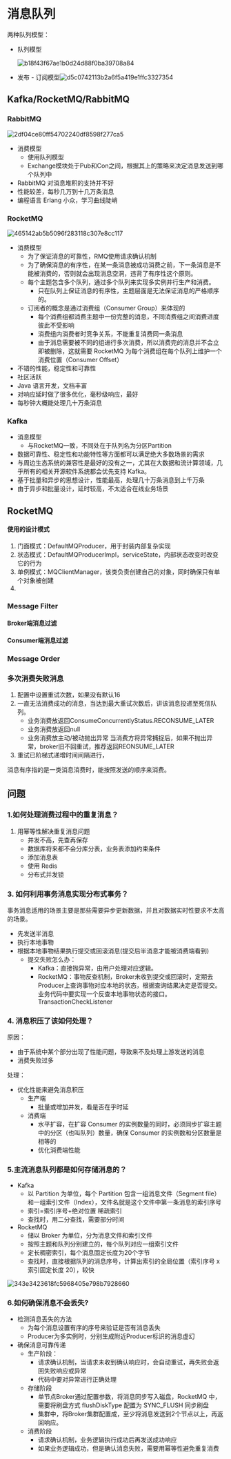 # 消息队列

两种队列模型：

- 队列模型

  ![b18f43f67ae1b0d24d88f0ba39708a84](./b18f43f67ae1b0d24d88f0ba39708a84.png)

- 发布 - 订阅模型![d5c0742113b2a6f5a419e1ffc3327354](./d5c0742113b2a6f5a419e1ffc3327354.png)

## Kafka/RocketMQ/RabbitMQ

### RabbitMQ

![2df04ce80ff54702240df8598f277ca5](./2df04ce80ff54702240df8598f277ca5.png)

- 消费模型
  - 使用队列模型
  - Exchange模块处于Pub和Con之间，根据其上的策略来决定消息发送到哪个队列中
- RabbitMQ 对消息堆积的支持并不好
- 性能较差，每秒几万到十几万条消息
- 编程语言 Erlang 小众，学习曲线陡峭

### RocketMQ

![465142ab5b5096f283118c307e8cc117](./465142ab5b5096f283118c307e8cc117.png)

- 消费模型
  - 为了保证消息的可靠性，RMQ使用请求确认机制
  - 为了确保消息的有序性，在某一条消息被成功消费之前，下一条消息是不能被消费的，否则就会出现消息空洞，违背了有序性这个原则。
  - 每个主题包含多个队列，通过多个队列来实现多实例并行生产和消费。
    - 只在队列上保证消息的有序性，主题层面是无法保证消息的严格顺序的。
  - 订阅者的概念是通过消费组（Consumer Group）来体现的
    - 每个消费组都消费主题中一份完整的消息，不同消费组之间消费进度彼此不受影响
    - 消费组内消费者时竞争关系，不能重复消费同一条消息
    - 由于消息需要被不同的组进行多次消费，所以消费完的消息并不会立即被删除，这就需要 RocketMQ 为每个消费组在每个队列上维护一个消费位置（Consumer Offset）
- 不错的性能，稳定性和可靠性
- 社区活跃
- Java 语言开发，文档丰富
- 对响应延时做了很多优化，毫秒级响应，最好
- 每秒钟大概能处理几十万条消息



### Kafka

- 消息模型
  - 与RocketMQ一致，不同处在于队列名为分区Partition
- 数据可靠性、稳定性和功能特性等方面都可以满足绝大多数场景的需求
- 与周边生态系统的兼容性是最好的没有之一，尤其在大数据和流计算领域，几乎所有的相关开源软件系统都会优先支持 Kafka。
- 基于批量和异步的思想设计，性能最高，处理几十万条消息到上千万条
- 由于异步和批量设计，延时较高，不太适合在线业务场景

## RocketMQ

#### 使用的设计模式

1. 门面模式：DefaultMQProducer，用于封装内部复杂实现
2. 状态模式：DefaultMQProducerImpl，serviceState，内部状态改变时改变它的行为
3. 单例模式：MQClientManager，该类负责创建自己的对象，同时确保只有单个对象被创建
4. 

### Message Filter

#### Broker端消息过滤

#### Consumer端消息过滤

### Message Order



### 多次消费失败消息

1. 配置中设置重试次数，如果没有默认16
2. 一直无法消费成功的消息，当达到最大重试次数后，讲该消息投递至死信队列。
   - 业务消费放返回ConsumeConcurrentlyStatus.RECONSUME_LATER
   - 业务消费放返回null
   - 业务消费放主动/被动抛出异常 当消费方将异常捕捉后，如果不抛出异常，broker旧不回重试，推荐返回REONSUME_LATER
3. 重试已阶梯式递增时间间隔进行，

消息有序指的是一类消息消费时，能按照发送的顺序来消费。







## 问题

### 1.如何处理消费过程中的重复消息？

1. 用幂等性解决重复消息问题
   - 并发不高，先查再保存
   - 数据库将来都不会分库分表，业务表添加约束条件
   - 添加消息表
   - 使用 Redis
   - 分布式并发锁

### 3. 如何利用事务消息实现分布式事务？

事务消息适用的场景主要是那些需要异步更新数据，并且对数据实时性要求不太高的场景。

- 先发送半消息
- 执行本地事物
- 根据本地事物结果执行提交或回滚消息(提交后半消息才能被消费端看到)
  - 提交失败怎么办：
    - Kafka：直接抛异常，由用户处理对应逻辑。 
    - RocketMQ：事物反查机制，Broker未收到提交或回滚时，定期去Producer上查询事物对应本地的状态，根据查询结果决定是否提交。业务代码中要实现一个反查本地事物状态的接口。TransactionCheckListener

### 4. 消息积压了该如何处理？

原因：

- 由于系统中某个部分出现了性能问题，导致来不及处理上游发送的消息
- 消费失败过多

处理：

- 优化性能来避免消息积压
  - 生产端
    - 批量或增加并发，看是否在乎时延
  - 消费端
    - 水平扩容，在扩容 Consumer 的实例数量的同时，必须同步扩容主题中的分区（也叫队列）数量，确保 Consumer 的实例数和分区数量是相等的
    - 优化消费端性能

### 5.主流消息队列都是如何存储消息的？

- Kafka
  - 以 Partition 为单位，每个 Partition 包含一组消息文件（Segment file）和一组索引文件（Index），文件名就是这个文件中第一条消息的索引序号
  - 索引=索引序号+绝对位置   稀疏索引
  - 查找时，用二分查找，需要部分时间
- RocketMQ
  - 储以 Broker 为单位，分为消息文件和索引文件
  - 按照主题和队列分别建立的，每个队列对应一组索引文件
  - 定长稠密索引，每个消息固定长度为20个字节
  - 查找时，直接根据队列的消息序号，计算出索引的全局位置（索引序号 x 索引固定长度 20），较快

![343e3423618fc5968405e798b7928660](./343e3423618fc5968405e798b7928660.png)

### 6.如何确保消息不会丢失?

- 检测消息丢失的方法
  - 为每个消息设置有序的序号来验证是否有消息丢失
  - Producer为多实例时，分别生成附近Producer标识的消息虚幻
- 确保消息可靠传递
  - 生产阶段：
    - 请求确认机制，当请求未收到确认响应时，会自动重试，再失败会返回失败响应或异常
    - 代码中要对异常进行正确处理
  - 存储阶段
    - 单节点Broker通过配置参数，将消息同步写入磁盘，RocketMQ 中，需要将刷盘方式 flushDiskType 配置为 SYNC_FLUSH 同步刷盘
    - 集群中，将Broker集群配置成，至少将消息发送到2个节点以上，再返回响应。
  - 消费阶段
    - 请求确认机制，业务逻辑执行成功后再发送成功响应
    - 如果业务逻辑成功，但是确认消息失败，需要用幂等性避免重复消费

